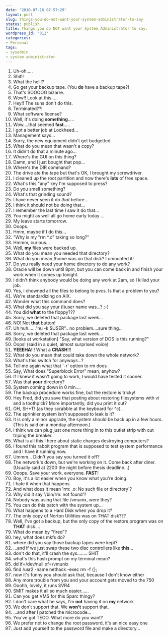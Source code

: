 ```yaml
---
date: '2010-07-16 07:57:29'
layout: post
slug: things-you-do-not-want-your-system-administrator-to-say
status: publish
title: Things you do NOT want your System Administrator to say.
wordpress_id: '312'
categories:
- Personal
tags:
- sysadmin
- system administrator
---
```


  1.  Uh-oh.....
   2. Shit!!
   3. What the hell!?
   4. Go get your backup tape. (You **do** have a backup tape?)
   5. That's SOOOOO bizarre.
   6. Wow!! Look at this.....
   7. Hey!! The suns don't do this.
   8. Terminated??!
   9. What software license?
  10. Well, it's doing **something**.....
  11. Wow....that seemed **fast**.....
  12. I got a better job at Lockheed...
  13. Management says...
  14. Sorry, the new equipment didn't get budgetted.
  15. What do you mean that wasn't a copy?
  16. It didn't do that a minute ago...
  17. Where's the GUI on this thing?
  18. Damn, and I just bought that pop...
  19. Where's the DIR command?
  20. The drive ate the tape but that's OK, I brought my screwdriver.
  21. I cleaned up the root partition and now there's **lots** of free space.
  22. What's this "any" key I'm supposed to press?
  23. Do you smell something?
  24. What's that grinding sound?
  25. I have never seen it do *that* before...
  26. I think it should not be doing that...
  27. I remember the last time I saw it do that...
  28. You might as well all go home early today ...
  29. My leave starts tomorrow.
  30. Ooops.
  31. Hmm, maybe if I do this...
  32. "Why is my "rm *.o" taking so long?"
  33. Hmmm, curious...
  34. Well, **my** files were backed up.
  35. What do you mean you needed that directory?
  36. What do you mean /home was on that disk? I umounted it!
  37. Do you really need your home directory to do any work?
  38. Oracle will be down until 8pm, but you can come back in and finish your work when it comes up tonight.
  39. I didn't think anybody would be doing any work at 2am, so I killed your job.
  40. Yes, I chowned all the files to belong to pvcs. Is that a problem to you?
  41. We're standardizing on AIX.
  42. Wonder what this command does?
  43. What did you say your (l)user name was...? ;-)
  44. You did **what** to the floppy???
  45. Sorry, we deleted that package last week...
  46. NO! Not **that** button!
  47. Uh huh......"nu -k $USER".. no problem....sure thing...
  48. Sorry, we deleted that package last week...
  49. [looks at workstation] "Say, what version of DOS is this running?"
  50. Oops! (said in a quiet, almost surprised voice)
  51. **YEEEHA**!!! What a **CRASH**!!!
  52. What do you mean that could take down the whole network?
  53. What's this switch for anyways...?
  54. Tell me again what that '-r' option to rm does
  55. Say, What does "Superblock Error" mean, anyhow?
  56. If I knew it wasn't going to work, I would have tested it sooner.
  57. Was that **your** directory?
  58. System coming down in 0 min....
  59. The backup procedure works fine, but the restore is tricky!
  60. Hey Fred, did you save that posting about restoring filesystems with vi and a toothpick? More importantly, did you print it out?
  61. OH, SH*T! (as they scrabble at the keyboard for ^c).
  62. The sprinkler system isn't supposed to leak is it?
  63. It is only a minor upgrade, the system should be back up in a few hours. (This is said on a monday afternoon.)
  64. I think we can plug just one more thing in to this outlet strip with out triping the breaker.
  65. What is all this I here about static charges destroying computers?
  66. I found this rabbit program that is supposed to test system performance and I have it running now.
  67. Ummm... Didn't you say you turned it off?
  68. The network's down, but we're working on it. Come back after diner. (Usually said at 2200 the night before thesis deadline...)
  69. Ooops. Save your work, everyone. **FAST**!
  70. Boy, it's a lot easier when you know what you're doing.
  71. I hate it when that happens.
  72. And what does it mean 'rm: .o: No such file or directory'?
  73. Why did it say '/bin/rm: not found'?
  74. Nobody was using that file /vmunix, were they?
  75. You can do this patch with the system up...
  76. What happens to a Hard Disk when you drop it?
  77. The only copy of Norton Utilities was on THAT disk???
  78. Well, I've got a backup, but the only copy of the restore program was on **THAT** disk....
  79. What do mean by "fired"?
  80. hey, what does mkfs do?
  81. where did you say those backup tapes were kept?
  82. ...and if we just swap these two disc controllers like **this**...
  83. don't do that, it'll crash the sys........ SHIT
  84. what's this hash prompt on my terminal mean?
  85. dd if=/dev/null of=/vmunix
  86. find /usr2 -name nethack -exec rm -f {};
  87. now it's funny you should ask that, because I don't know either
  88. Any more trouble from you and your account gets moved to the 750
  89. Ooohh, lovely, it runs SVR4
  90. SMIT makes it all so much easier......
  91. Can you get VMS for this Sparc thingy?
  92. I don't care what he says, I'm **not** having it on **my** network
  93. We don't support that. We **won't** support that.
  94. ...and after I patched the microcode...
  95. You've got TECO. What more do you want?
  96. We prefer not to change the root password, it's an nice easy one
  97. Just add yourself to the password file and make a directory... 
